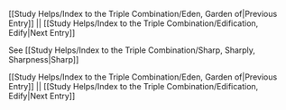 [[Study Helps/Index to the Triple Combination/Eden, Garden of|Previous Entry]]  ||  [[Study Helps/Index to the Triple Combination/Edification, Edify|Next Entry]]

 See [[Study Helps/Index to the Triple Combination/Sharp, Sharply, Sharpness|Sharp]]

[[Study Helps/Index to the Triple Combination/Eden, Garden of|Previous Entry]]  ||  [[Study Helps/Index to the Triple Combination/Edification, Edify|Next Entry]]